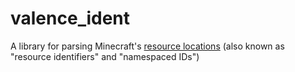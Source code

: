 # valence_ident

A library for parsing Minecraft's [resource locations](https://minecraft.fandom.com/wiki/Resource_location) (also known as "resource identifiers" and "namespaced IDs")